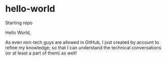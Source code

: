 # hello-world
Starting repo

Hello World,

As even non-tech guys are allowed in GitHub, I just created by account to refine my knowledge; so that I can understand the technical conversations (or at least a part of them) as well!
